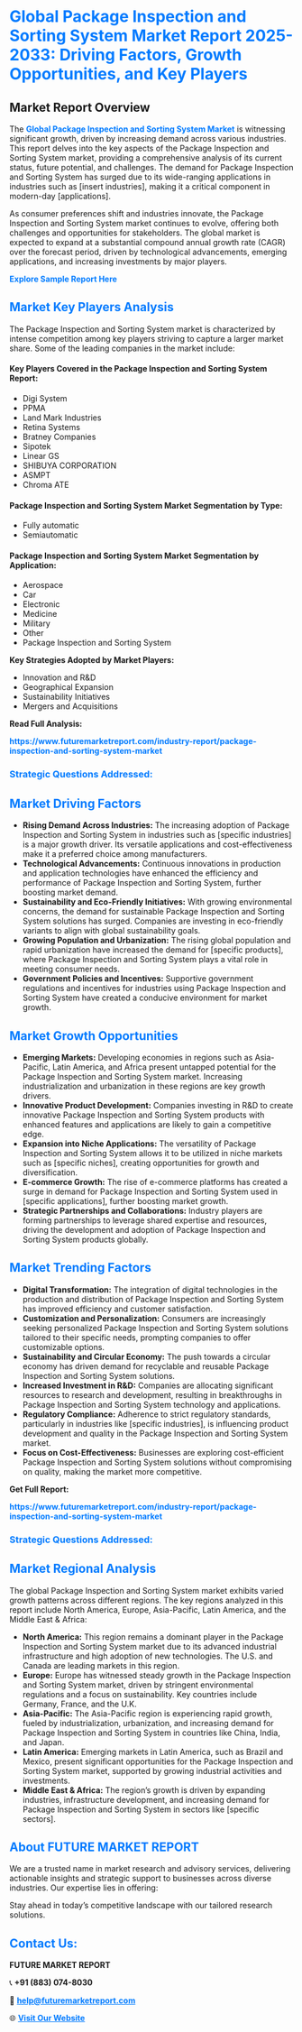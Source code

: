<h1 style="color: #007BFF;">Global Package Inspection and Sorting System Market Report 2025-2033: Driving Factors, Growth Opportunities, and Key Players</h1>

<section id="overview">
<h2>Market Report Overview</h2>
<p>The <a href="https://www.futuremarketreport.com/industry-report/package-inspection-and-sorting-system-market" style="color: #007BFF; text-decoration: none;"><strong>Global Package Inspection and Sorting System Market</strong></a> is witnessing significant growth, driven by increasing demand across various industries. This report delves into the key aspects of the Package Inspection and Sorting System market, providing a comprehensive analysis of its current status, future potential, and challenges. The demand for Package Inspection and Sorting System has surged due to its wide-ranging applications in industries such as [insert industries], making it a critical component in modern-day [applications].</p>
<p>As consumer preferences shift and industries innovate, the Package Inspection and Sorting System market continues to evolve, offering both challenges and opportunities for stakeholders. The global market is expected to expand at a substantial compound annual growth rate (CAGR) over the forecast period, driven by technological advancements, emerging applications, and increasing investments by major players.</p>
</section>

<section id="overview">
<p><a href="https://www.futuremarketreport.com/request-sample/reportId=110835" style="color: #007BFF; text-decoration: none;"><strong>Explore Sample Report Here</strong></a></p>
</section>

<section id="key-players">
<h2 style="color: #007BFF;">Market Key Players Analysis</h2>
<p>The Package Inspection and Sorting System market is characterized by intense competition among key players striving to capture a larger market share. Some of the leading companies in the market include:</p>
<h4>Key Players Covered in the Package Inspection and Sorting System Report:</h4>
<ul><li>Digi System</li><li>PPMA</li><li>Land Mark Industries</li><li>Retina Systems</li><li>Bratney Companies</li><li>Sipotek</li><li>Linear GS</li><li>SHIBUYA CORPORATION</li><li>ASMPT</li><li>Chroma ATE</li></ul>
<h4>Package Inspection and Sorting System Market Segmentation by Type:</h4>
<ul><li>Fully automatic</li><li>Semiautomatic</li></ul>

<h4>Package Inspection and Sorting System Market Segmentation by Application:</h4>
<ul><li>Aerospace</li><li>Car</li><li>Electronic</li><li>Medicine</li><li>Military</li><li>Other</li><li>Package Inspection and Sorting System</li></ul>
<p><strong>Key Strategies Adopted by Market Players:</strong></p>
<ul>
<li>Innovation and R&D</li>
<li>Geographical Expansion</li>
<li>Sustainability Initiatives</li>
<li>Mergers and Acquisitions</li>
</ul>
</section>

<section>
<p><strong>Read Full Analysis: </strong></p><a href="https://www.futuremarketreport.com/industry-report/package-inspection-and-sorting-system-market" style="color: #007BFF; text-decoration: none;"><strong>https://www.futuremarketreport.com/industry-report/package-inspection-and-sorting-system-market</strong></a>
<h3 style="color: #007BFF;">Strategic Questions Addressed:</h3>
</section>

<section id="driving-factors">
<h2 style="color: #007BFF;">Market Driving Factors</h2>
<ul>
<li><strong>Rising Demand Across Industries:</strong> The increasing adoption of Package Inspection and Sorting System in industries such as [specific industries] is a major growth driver. Its versatile applications and cost-effectiveness make it a preferred choice among manufacturers.</li>
<li><strong>Technological Advancements:</strong> Continuous innovations in production and application technologies have enhanced the efficiency and performance of Package Inspection and Sorting System, further boosting market demand.</li>
<li><strong>Sustainability and Eco-Friendly Initiatives:</strong> With growing environmental concerns, the demand for sustainable Package Inspection and Sorting System solutions has surged. Companies are investing in eco-friendly variants to align with global sustainability goals.</li>
<li><strong>Growing Population and Urbanization:</strong> The rising global population and rapid urbanization have increased the demand for [specific products], where Package Inspection and Sorting System plays a vital role in meeting consumer needs.</li>
<li><strong>Government Policies and Incentives:</strong> Supportive government regulations and incentives for industries using Package Inspection and Sorting System have created a conducive environment for market growth.</li>
</ul>
</section>

<section id="growth-opportunities">
<h2 style="color: #007BFF;">Market Growth Opportunities</h2>
<ul>
<li><strong>Emerging Markets:</strong> Developing economies in regions such as Asia-Pacific, Latin America, and Africa present untapped potential for the Package Inspection and Sorting System market. Increasing industrialization and urbanization in these regions are key growth drivers.</li>
<li><strong>Innovative Product Development:</strong> Companies investing in R&D to create innovative Package Inspection and Sorting System products with enhanced features and applications are likely to gain a competitive edge.</li>
<li><strong>Expansion into Niche Applications:</strong> The versatility of Package Inspection and Sorting System allows it to be utilized in niche markets such as [specific niches], creating opportunities for growth and diversification.</li>
<li><strong>E-commerce Growth:</strong> The rise of e-commerce platforms has created a surge in demand for Package Inspection and Sorting System used in [specific applications], further boosting market growth.</li>
<li><strong>Strategic Partnerships and Collaborations:</strong> Industry players are forming partnerships to leverage shared expertise and resources, driving the development and adoption of Package Inspection and Sorting System products globally.</li>
</ul>
</section>

<section id="trending-factors">
<h2 style="color: #007BFF;">Market Trending Factors</h2>
<ul>
<li><strong>Digital Transformation:</strong> The integration of digital technologies in the production and distribution of Package Inspection and Sorting System has improved efficiency and customer satisfaction.</li>
<li><strong>Customization and Personalization:</strong> Consumers are increasingly seeking personalized Package Inspection and Sorting System solutions tailored to their specific needs, prompting companies to offer customizable options.</li>
<li><strong>Sustainability and Circular Economy:</strong> The push towards a circular economy has driven demand for recyclable and reusable Package Inspection and Sorting System solutions.</li>
<li><strong>Increased Investment in R&D:</strong> Companies are allocating significant resources to research and development, resulting in breakthroughs in Package Inspection and Sorting System technology and applications.</li>
<li><strong>Regulatory Compliance:</strong> Adherence to strict regulatory standards, particularly in industries like [specific industries], is influencing product development and quality in the Package Inspection and Sorting System market.</li>
<li><strong>Focus on Cost-Effectiveness:</strong> Businesses are exploring cost-efficient Package Inspection and Sorting System solutions without compromising on quality, making the market more competitive.</li>
</ul>
</section>

<section>
<p><strong>Get Full Report: </strong></p><a href="https://www.futuremarketreport.com/industry-report/package-inspection-and-sorting-system-market" style="color: #007BFF; text-decoration: none;"><strong>https://www.futuremarketreport.com/industry-report/package-inspection-and-sorting-system-market</strong></a>
<h3 style="color: #007BFF;">Strategic Questions Addressed:</h3>
</section>


<section id="regional-analysis">
<h2 style="color: #007BFF;">Market Regional Analysis</h2>
<p>The global Package Inspection and Sorting System market exhibits varied growth patterns across different regions. The key regions analyzed in this report include North America, Europe, Asia-Pacific, Latin America, and the Middle East & Africa:</p>
<ul>
<li><strong>North America:</strong> This region remains a dominant player in the Package Inspection and Sorting System market due to its advanced industrial infrastructure and high adoption of new technologies. The U.S. and Canada are leading markets in this region.</li>
<li><strong>Europe:</strong> Europe has witnessed steady growth in the Package Inspection and Sorting System market, driven by stringent environmental regulations and a focus on sustainability. Key countries include Germany, France, and the U.K.</li>
<li><strong>Asia-Pacific:</strong> The Asia-Pacific region is experiencing rapid growth, fueled by industrialization, urbanization, and increasing demand for Package Inspection and Sorting System in countries like China, India, and Japan.</li>
<li><strong>Latin America:</strong> Emerging markets in Latin America, such as Brazil and Mexico, present significant opportunities for the Package Inspection and Sorting System market, supported by growing industrial activities and investments.</li>
<li><strong>Middle East & Africa:</strong> The region’s growth is driven by expanding industries, infrastructure development, and increasing demand for Package Inspection and Sorting System in sectors like [specific sectors].</li>
</ul>
</section>

<footer>
<h2 style="color: #007BFF;">About FUTURE MARKET REPORT</h2>
<p>We are a trusted name in market research and advisory services, delivering actionable insights and strategic support to businesses across diverse industries. Our expertise lies in offering:</p>

<p>Stay ahead in today’s competitive landscape with our tailored research solutions.</p>

<h2 style="color: #007BFF;">Contact Us:</h2>
<p><strong>FUTURE MARKET REPORT</strong></p>
<p>📞 <strong>+91 (883) 074-8030</strong></p>
<p>📧 <strong><a href="mailto:help@futuremarketreport.com" style="color: #007BFF;">help@futuremarketreport.com</a></strong></p>
<p>🌐 <strong><a href="https://www.futuremarketreport.com/" style="color: #007BFF;">Visit Our Website</a></strong></p>
</footer>